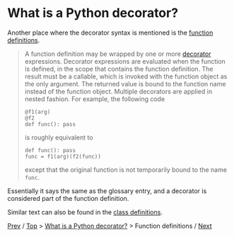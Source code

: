 # What is a Python decorator?

Another place where the decorator syntax is mentioned is the [function definitions](https://docs.python.org/3/reference/compound_stmts.html#function).

> A function definition may be wrapped by one or more [decorator](https://docs.python.org/3/glossary.html#term-decorator) expressions.
> Decorator expressions are evaluated when the function is defined, in the scope that contains the function definition.
> The result must be a callable, which is invoked with the function object as the only argument.
> The returned value is bound to the function name instead of the function object.
> Multiple decorators are applied in nested fashion.
> For example, the following code
>
>     @f1(arg)
>     @f2
>     def func(): pass
>
> is roughly equivalent to
>
>     def func(): pass
>     func = f1(arg)(f2(func))
>
> except that the original function is not temporarily bound to the name `func`.

Essentially it says the same as the glossary entry,
and a decorator is considered part of the function definition.

Similar text can also be found in the [class definitions](https://docs.python.org/3/reference/compound_stmts.html#class).

[Prev](../2-glossary/README.md) /
[Top](../../README.md) > [What is a Python decorator?](../README.md) > Function definitions /
[Next](../4-grammar/README.md)

